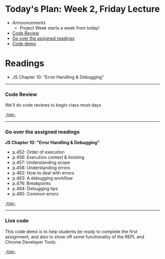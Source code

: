 <a id="top"></a>
# Today's Plan: Week 2, Friday Lecture

- Announcements
  - Project Week starts a week from today!
- [Code Review](#codereview)
- [Go over the assigned readings](#readings)
- [Code demo](#code)

# Readings

- JS Chapter 10: "Error Handling & Debugging"

---

<a id="codereview"></a>
### Code Review

We'll do code reviews to begin class most days

[-top-](#top)

---

<a id="readings"></a>
### Go over the assigned readings

**JS Chapter 10: "Error Handling & Debugging"**

- p.452: Order of execution
- p.456: Execution context & hoisting
- p.457: Understanding scope
- p.458: Understanding errors
- p.462: How to deal with errors
- p.463: A debugging workflow
- p.476: Breakpoints
- p.484: Debugging tips
- p.485: Common errors


[-top-](#top)

---

<a id="code"></a>
### Live code

This code demo is to help students be ready to complete the first assignment, and also to show off some functionality of the REPL and Chrome Developer Tools.

[-top-](#top)
